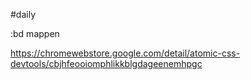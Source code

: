 #daily 

:bd mappen

https://chromewebstore.google.com/detail/atomic-css-devtools/cbjhfeooiomphlikkblgdageenemhpgc
